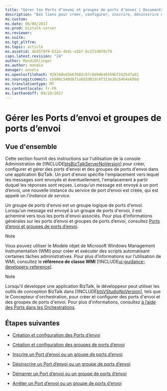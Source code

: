 ```yaml
---
title: "Gérer les Ports d’envoi et groupes de ports d’envoi | Documents Microsoft"
description: "Des liens pour créer, configurer, inscrire, désinscrire et démarrer et arrêter des ports d’envoi dans BizTalk Server"
ms.custom: 
ms.date: 06/08/2017
ms.prod: biztalk-server
ms.reviewer: 
ms.suite: 
ms.tgt_pltfrm: 
ms.topic: article
ms.assetid: db45f9f9-b32a-4b9c-a3bf-8c271d0f0cf9
caps.latest.revision: "24"
author: MandiOhlinger
ms.author: mandia
manager: anneta
ms.openlocfilehash: 928160ed5b67602c8fc8d9d646459bf2425d7a01
ms.sourcegitcommit: cb908c540d8f1a692d01dc8f313e16cb4b4e696d
ms.translationtype: MT
ms.contentlocale: fr-FR
ms.lasthandoff: 09/20/2017
---
```

# <a name="manage-send-ports-and-send-port-groups"></a>Gérer les Ports d’envoi et groupes de ports d’envoi

## <a name="overview"></a>Vue d'ensemble
Cette section fournit des instructions sur l'utilisation de la console Administration de [!INCLUDE[btsBizTalkServerNoVersion](../includes/btsbiztalkservernoversion-md.md)] pour créer, configurer et gérer des ports d'envoi et des groupes de ports d'envoi dans une application BizTalk. Un port d'envoi spécifie l'emplacement vers lequel les messages sont envoyés et éventuellement, l'emplacement à partir duquel les réponses sont reçues. Lorsqu’un message est envoyé à un port d’envoi, une nouvelle instance du service de port d’envoi est créée, qui est appelé un *l’instance de service*.  
  
 Un groupe de ports d'envoi est un groupe logique de ports d'envoi. Lorsqu'un message est envoyé à un groupe de ports d'envoi, il est acheminé vers tous les ports d'envoi associés.  Pour plus d’informations générales sur les ports d’envoi et groupes de ports d’envoi, consultez [Ports d’envoi et groupes de ports d’envoi](../core/send-ports-and-send-port-groups.md).  
  
> [!NOTE]
>  Vous pouvez utiliser le Modèle objet de Microsoft Windows Management Instrumentation (WMI) pour créer et exécuter des scripts automatisant certaines tâches administratives. Pour plus d’informations sur l’utilisation de WMI, consultez le **référence de classe WMI** [!INCLUDE[ui-guidance-developers-reference](../includes/ui-guidance-developers-reference.md)].
  
> [!NOTE]
>  Lorsqu'il développe une application BizTalk, le développeur peut utiliser les outils de conception BizTalk dans [!INCLUDE[btsVStudioNoVersion](../includes/btsvstudionoversion-md.md)], tels que le Concepteur d'orchestration, pour créer et configurer des ports d'envoi et des groupes de ports d'envoi. Pour plus d’informations, consultez [à l’aide des Ports dans les Orchestrations](../core/using-ports-in-orchestrations.md).  
  
## <a name="next-steps"></a>Étapes suivantes
  
-   [Création et configuration des Ports d’envoi](../core/creating-and-configuring-send-ports.md)  
  
-   [Création et configuration des groupes de ports d’envoi](../core/creating-and-configuring-send-port-groups.md)  
  
-   [Inscrire un Port d’envoi ou un groupe de ports d’envoi](../core/how-to-enlist-a-send-port-or-send-port-group.md)  
  
-   [Désinscrire un Port d’envoi ou un groupe de ports d’envoi](../core/how-to-unenlist-a-send-port-or-send-port-group.md)  
  
-   [Démarrer un Port d’envoi ou un groupe de ports d’envoi](../core/how-to-start-a-send-port-or-send-port-group.md)  
  
-   [Arrêter un Port d’envoi ou un groupe de ports d’envoi](../core/how-to-stop-a-send-port-or-send-port-group.md)